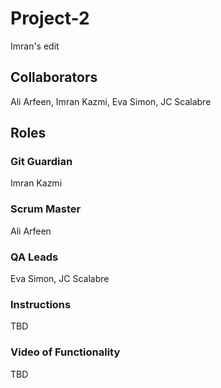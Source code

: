 # Project-2

Imran's edit

## Collaborators
Ali Arfeen, Imran Kazmi, Eva Simon, JC Scalabre

## Roles

### Git Guardian
Imran Kazmi

### Scrum Master
Ali Arfeen

### QA Leads
Eva Simon, JC Scalabre

### Instructions

TBD

### Video of Functionality

TBD